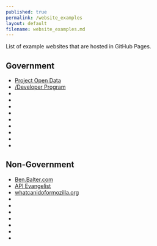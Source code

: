```yaml
---
published: true
permalink: /website_examples
layout: default
filename: website_examples.md
---
```

  
List of example websites that are hosted in GitHub Pages.  

## Government 

* [Project Open Data]()   
* [/Developer Program]()  
* []()  
* []()  
* []()  
* []()  
* []()  
* []()  
* []()  
* []()  
* []()  

## Non-Government 

* [Ben.Balter.com]()  
* [API Evangelist]()  
* [whatcanidoformozilla.org](http://whatcanidoformozilla.org)  
* []()  
* []()  
* []()  
* []()  
* []()  
* []()  
* []()  

